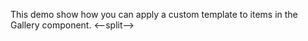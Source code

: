 This demo show how you can apply a&nbsp;custom template to&nbsp;items in&nbsp;the Gallery component.
<--split-->